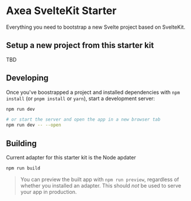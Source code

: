 # Axea SvelteKit Starter

Everything you need to bootstrap a new Svelte project based on SvelteKit.

## Setup a new project from this starter kit

TBD

## Developing

Once you've boostrapped a project and installed dependencies with `npm install` (or `pnpm install` or `yarn`), start a development server:

```bash
npm run dev

# or start the server and open the app in a new browser tab
npm run dev -- --open
```

## Building

Current adapter for this starter kit is the Node apdater

```bash
npm run build
```

> You can preview the built app with `npm run preview`, regardless of whether you installed an adapter. This should _not_ be used to serve your app in production.
